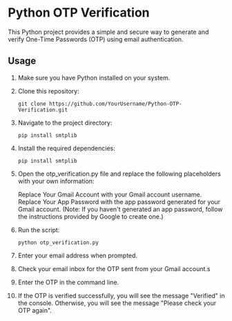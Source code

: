# Python OTP Verification

This Python project provides a simple and secure way to generate and verify One-Time Passwords (OTP) using email authentication.

## Usage

1. Make sure you have Python installed on your system.

2. Clone this repository:

   ```shell
   git clone https://github.com/YourUsername/Python-OTP-Verification.git

3. Navigate to the project directory:
    ```shell
    pip install smtplib

4. Install the required dependencies:
    ```shell
    pip install smtplib

5. Open the otp_verification.py file and replace the following placeholders with your own information:

    Replace Your Gmail Account with your Gmail account username.
    Replace Your App Password with the app password generated for your Gmail account. (Note: If you haven't generated an app password, follow the instructions provided by Google to create one.)

6. Run the script:
    ```shell
    python otp_verification.py

7. Enter your email address when prompted.

8. Check your email inbox for the OTP sent from your Gmail account.s

9. Enter the OTP in the command line.

10. If the OTP is verified successfully, you will see the message "Verified" in the console. Otherwise, you will see the message "Please check your OTP again".
